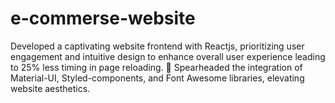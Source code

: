 # e-commerse-website
Developed a captivating website frontend with Reactjs, prioritizing user engagement and intuitive design to enhance overall user experience leading to 25% less timing in page reloading.  Spearheaded the integration of Material-UI, Styled-components, and Font Awesome libraries, elevating website aesthetics.
